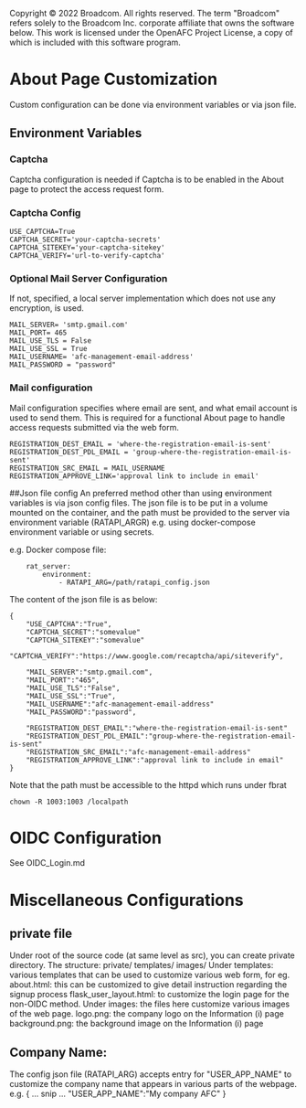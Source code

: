 Copyright © 2022 Broadcom. All rights reserved. The term "Broadcom"
refers solely to the Broadcom Inc. corporate affiliate that owns
the software below.
This work is licensed under the OpenAFC Project License, a copy of which is included with this software program.

# About Page Customization
Custom configuration can be done via environment variables or via json file.
## Environment Variables
### Captcha
Captcha configuration is needed if Captcha is to be enabled in the About page to protect the
access request form. 
### Captcha Config

```
USE_CAPTCHA=True
CAPTCHA_SECRET='your-captcha-secrets'
CAPTCHA_SITEKEY='your-captcha-sitekey'
CAPTCHA_VERIFY='url-to-verify-captcha'
```

### Optional Mail Server Configuration
If not, specified, a local server implementation which does not use any encryption, is used.
```
MAIL_SERVER= 'smtp.gmail.com'
MAIL_PORT= 465
MAIL_USE_TLS = False
MAIL_USE_SSL = True
MAIL_USERNAME= 'afc-management-email-address'
MAIL_PASSWORD = "password"
```

### Mail configuration
Mail configuration specifies where email are sent, and what email account is used to send them.
This is required for a functional About page to handle access requests submitted via the web form.

```
REGISTRATION_DEST_EMAIL = 'where-the-registration-email-is-sent' 
REGISTRATION_DEST_PDL_EMAIL = 'group-where-the-registration-email-is-sent'
REGISTRATION_SRC_EMAIL = MAIL_USERNAME
REGISTRATION_APPROVE_LINK='approval link to include in email'
```

##Json file config
An preferred method other than using environment variables is via json config files.  The json file
is to be put in a volume mounted on the container, and the path must be provided to the server 
via environment variable (RATAPI_ARGR) e.g. using docker-compose environment variable or using secrets.  

e.g. 
Docker compose file:
```
    rat_server:
        environment:
            - RATAPI_ARG=/path/ratapi_config.json
```

The content of the json file is as below:
```
{
    "USE_CAPTCHA":"True",
    "CAPTCHA_SECRET":"somevalue"
    "CAPTCHA_SITEKEY":"somevalue"
    "CAPTCHA_VERIFY":"https://www.google.com/recaptcha/api/siteverify",

    "MAIL_SERVER":"smtp.gmail.com",
    "MAIL_PORT":"465",
    "MAIL_USE_TLS":"False",
    "MAIL_USE_SSL":"True",
    "MAIL_USERNAME":"afc-management-email-address"
    "MAIL_PASSWORD":"password",

    "REGISTRATION_DEST_EMAIL":"where-the-registration-email-is-sent"
    "REGISTRATION_DEST_PDL_EMAIL":"group-where-the-registration-email-is-sent"
    "REGISTRATION_SRC_EMAIL":"afc-management-email-address"
    "REGISTRATION_APPROVE_LINK":"approval link to include in email"
}
```
Note that the path must be accessible to the httpd which runs under fbrat
```
chown -R 1003:1003 /localpath
```


# OIDC Configuration
See OIDC_Login.md

# Miscellaneous Configurations
## private file
Under root of the source code (at same level as src), you can create private directory.
The structure:
private/
    templates/
    images/
Under templates: various templates that can be used to customize various web form, for eg.
    about.html: this can be customized to give detail instruction regarding the signup process
    flask_user_layout.html: to customize the login page for the non-OIDC method.
Under images: the files here customize various images of the web page.
    logo.png: the company logo on the Information (i) page
    background.png: the background image on the Information (i) page 

## Company Name:
   The config json file (RATAPI_ARG) accepts entry for "USER_APP_NAME" to customize the company name that appears in
   various parts of the webpage. e.g.
   {
     ... snip ...
     "USER_APP_NAME":"My company AFC"
   }
